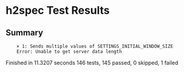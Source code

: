 # h2spec Test Results

## Summary

        × 1: Sends multiple values of SETTINGS_INITIAL_WINDOW_SIZE
        Error: Unable to get server data length

Finished in 11.3207 seconds
146 tests, 145 passed, 0 skipped, 1 failed
